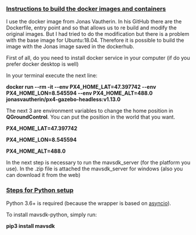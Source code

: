 ### <u>**Instructions to build the docker images and containers**</u> 

I use the docker image from Jonas Vautherin. In his GitHub there are the Dockerfile, entry point and so that allows us to re build and modify the original images. But I had tried to do the modification but there is a problem with the base image for Ubuntu:18.04. Therefore it is possible to build the image with the Jonas image saved in the dockerhub.

First of all, do you need to install docker service in your computer (if do you prefer docker desktop is well)

In your terminal execute the next line:

**docker run --rm -it --env PX4_HOME_LAT=47.397742 --env PX4_HOME_LON=8.545594 --env PX4_HOME_ALT=488.0 jonasvautherin/px4-gazebo-headless:v1.13.0**

The next 3 are environment variables to change the home position in **QGroundControl**. You can put the position in the world that you want.

**PX4_HOME_LAT=47.397742** 

**PX4_HOME_LON=8.545594** 

**PX4_HOME_ALT=488.0**

In the next step is necessary to run the mavsdk_server (for the platform you use). In the .zip file is attached the mavsdk_server for windows (also you can download it from the web) 



### <u>**Steps for Python setup**</u>

Python 3.6+ is required (because the wrapper is based on [asyncio](https://docs.python.org/3.7/library/asyncio.html)).

To install mavsdk-python, simply run:

**pip3 install mavsdk**



